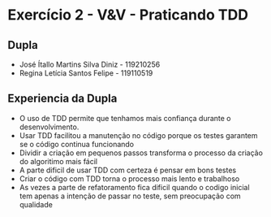 # Exercício 2 - V&V - Praticando TDD

## Dupla

- José Ítallo Martins Silva Diniz - 119210256
- Regina Letícia Santos Felipe - 119110519

## Experiencia da Dupla

- O uso de TDD permite que tenhamos mais confiança durante o desenvolvimento.
- Usar TDD facilitou a manutenção no código porque os testes garantem se o código continua funcionando
- Dividir a criação em pequenos passos transforma o processo da criação do algoritimo mais fácil
- A parte dificil de usar TDD com certeza é pensar em bons testes
- Criar o código com TDD torna o processo mais lento e trabalhoso
- As vezes a parte de refatoramento fica dificil quando o codigo inicial tem apenas a intenção de passar no teste, sem preocupação com qualidade
